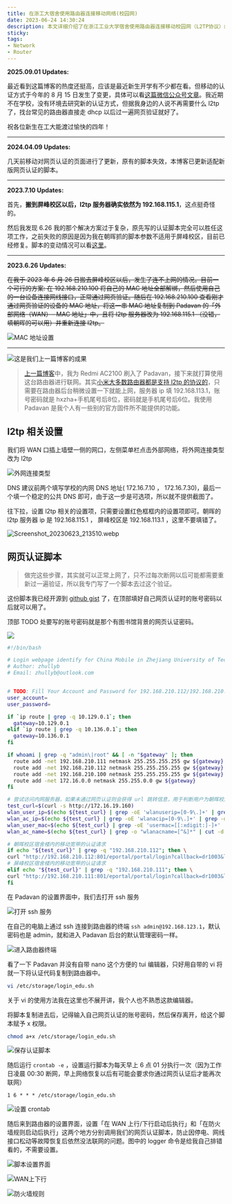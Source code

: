 ```yaml
---
title: 在浙工大宿舍使用路由器连接移动网络(校园网)
date: 2023-06-24 14:30:24
description: 本文详细介绍了在浙江工业大学宿舍使用路由器连接移动校园网（L2TP协议）的完整配置方法，包括朝晖与屏峰两个校区的服务器地址差异、Padavan固件下的网络参数设置，以及自动网页认证脚本的部署流程。文章提供了针对不同校区更新的脚本适配方案，并涵盖常见问题的解决方案，如MAC地址绑定、断网重连和定时任务配置。适合希望在宿舍实现多设备稳定联网的浙工大学生参考，尤其推荐给习惯使用路由器的技术爱好者。
sticky:
tags:
- Network
- Router
---
```


**2025.09.01 Updates:**

最近看到这篇博客的热度还挺高，应该是最近新生开学有不少都在看。但移动的认证方式于今年的 8 月 15 日发生了变更，具体可以看[这篇微信公众号文章](https://mp.weixin.qq.com/s/KtaP62A3h96FETerPdnQmw)。我近期不在学校，没有环境去研究新的认证方式，但据我身边的人说不再需要什么 l2tp 了，找台常见的路由器直接走 dhcp 以后过一遍网页验证就好了。

祝各位新生在工大能渡过愉快的四年！

***

**2024.04.09 Updates:**

几天前移动对网页认证的页面进行了更新，原有的脚本失效，本博客已更新适配新版网页认证的脚本。

***

**2023.7.10 Updates:**

首先，**搬到屏峰校区以后，l2tp 服务器确实依然为 192.168.115.1**，这点挺奇怪的。

然后我发现 6.26 我的那个解决方案过于复杂，原先写的认证脚本完全可以胜任这项工作，之前失败的原因是因为我在朝晖抓的脚本参数不适用于屏峰校区，目前已经修复。脚本的变动情况可以看[这里](https://gist.github.com/zhullyb/4c8708df5724c42f913d3d86ed49d929/revisions#diff-c33ee93215d3dddc16517dae8107b3473f7abc77f56ff5afedc1f263e7e22b27)。

***

**2023.6.26 Updates:** 

~~在我于 2023 年 6 月 26 日搬去屏峰校区以后，发生了连不上网的情况。目前一个可行的方案: 在 192.168.210.100 将自己的 MAC 地址全部解绑，然后使用自己的一台设备连接网线接口，正常通过网页验证。随后在 192.168.210.100 查看刚才通过网页验证的设备的 MAC 地址，将这一串 MAC 地址复制到 Padavan 的「外部网络（WAN）- MAC 地址」中，且将 l2tp 服务器改为 192.168.115.1 （没错，填朝晖的可以用）并重新连接 l2tp。~~

![MAC 地址设置](https://static.031130.xyz/uploads/2024/08/12/649987173e542.webp)

***

![这是我们上一篇博客的成果](https://static.031130.xyz/uploads/2024/08/12/6496ac4f3170f.webp)

> [上一篇博客](/2023/06/24/redmi-ac2100-router-with-padavan/)中，我为 Redmi AC2100 刷入了 Padavan，接下来就打算使用这台路由器进行联网。其实[小米大多数路由器都是支持 l2tp 的协议的](https://static.031130.xyz/uploads/2024/08/12/6496ab42d74bf.webp)，只需要在路由器后台稍微设置一下就能上网，服务器 ip 填 192.168.113.1，账号密码就是 hxzha+手机尾号后8位，密码就是手机尾号后6位。我使用 Padavan 是我个人有一些别的官方固件所不能提供的功能。

## l2tp 相关设置

我们将 WAN 口插上墙壁一侧的网口，左侧菜单栏点击外部网络，将外网连接类型改为 l2tp

![外网连接类型](https://static.031130.xyz/uploads/2024/08/12/6496acaf4435b.webp)

DNS 建议前两个填写学校的内网 DNS 地址( 172.16.7.10 ， 172.16.7.30)，最后一个填一个稳定的公共 DNS 即可，由于这一步是可选项，所以就不提供截图了。

往下拉，设置 l2tp 相关的设置项，只需要设置红色框框内的设置项即可。朝晖的 l2tp 服务器 ip 是 192.168.115.1 ， 屏峰校区是 192.168.113.1 ，这里不要填错了。

![Screenshot_20230623_213510.webp](https://static.031130.xyz/uploads/2024/08/12/6496ae85a4d4f.webp)

## 网页认证脚本

> 做完这些步骤，其实就可以正常上网了，只不过每次断网以后可能都需要重新过一遍验证，所以我专门写了一个脚本去过这个验证。

这份脚本我已经开源到 [github gist](https://gist.github.com/zhullyb/4c8708df5724c42f913d3d86ed49d929) 了，在顶部填好自己网页认证时的账号密码以后就可以用了。

顶部 TODO 处要写的账号密码就是那个有图书馆背景的网页认证密码。

![](https://static.031130.xyz/uploads/2024/08/12/6506a036d0f55.webp)

```bash
#!/bin/bash

# Login webpage identify for China Mobile in Zhejiang University of Technology automatically
# Author: zhullyb
# Email: zhullyb@outlook.com


# TODO: Fill Your Account and Password for 192.168.210.112/192.168.210.111 here
user_account=
user_password=

if `ip route | grep -q 10.129.0.1`; then
  gateway=10.129.0.1
elif `ip route | grep -q 10.136.0.1`; then
  gateway=10.136.0.1
fi

if whoami | grep -q "admin\|root" && [ -n "$gateway" ]; then
  route add -net 192.168.210.111 netmask 255.255.255.255 gw ${gateway}
  route add -net 192.168.210.112 netmask 255.255.255.255 gw ${gateway}
  route add -net 192.168.210.100 netmask 255.255.255.255 gw ${gateway}
  route add -net 172.16.0.0 netmask 255.255.0.0 gw ${gateway}
fi

# 尝试访问内网服务器，如果未通过网页认证则会获得 url 跳转信息，用于判断用户为朝晖校区或屏峰校区，并获取用户 ip
test_curl=$(curl -s http://172.16.19.160)
wlan_user_ip=$(echo ${test_curl} | grep -oE 'wlanuserip=[0-9\.]+' | grep -oE '[0-9\.]+')
wlan_ac_ip=$(echo ${test_curl} | grep -oE 'wlanacip=[0-9\.]+' | grep -oE '[0-9\.]+')
wlan_user_mac=$(echo ${test_curl} | grep -oE 'usermac=[[:xdigit:]-]+' | cut -d'=' -f2 | tr -d '-')
wlan_ac_name=$(echo ${test_curl} | grep -o "wlanacname=[^&]*" | cut -d'=' -f2)

# 朝晖校区宿舍楼内的移动宽带的认证请求
if echo "${test_curl}" | grep -q "192.168.210.112"; then \
curl "http://192.168.210.112:801/eportal/portal/login?callback=dr1003&login_method=1&user_account=%2C0%2C${user_account}%40cmcczhyx&user_password=${user_password}&wlan_user_ip=${wlan_user_ip}&wlan_user_ipv6=&wlan_user_mac=${wlan_user_mac}&wlan_ac_ip=${wlan_ac_ip}&wlan_ac_name=${wlan_ac_name}&jsVersion=4.2.1&terminal_type=1&lang=zh-cn&v=5099&lang=zh"
# 屏峰校区宿舍楼内的移动宽带的认证请求
elif echo "${test_curl}" | grep -q "192.168.210.111"; then \
curl "http://192.168.210.111:801/eportal/portal/login?callback=dr1003&login_method=1&user_account=%2C0%2C${user_account}%40cmccpfyx&user_password=${user_password}&wlan_user_ip=${wlan_user_ip}&wlan_user_ipv6=&wlan_user_mac=${wlan_user_mac}&wlan_ac_ip=${wlan_ac_ip}&wlan_ac_name=${wlan_ac_name}&jsVersion=4.2.1&terminal_type=1&lang=zh-cn&v=5099&lang=zh"
fi
```

在 Padavan 的设置界面中，我们去打开 ssh 服务

![打开 ssh 服务](https://static.031130.xyz/uploads/2024/08/12/6496afd695464.webp)

在自己的电脑上通过 ssh 连接到路由器的终端 `ssh admin@192.168.123.1`，默认密码也是 admin，就和进入 Padavan 后台的默认管理密码一样。

![进入路由器终端](https://static.031130.xyz/uploads/2024/08/12/6496b029dfe3f.webp)

看了一下 Padavan 并没有自带 nano 这个方便的 tui 编辑器，只好用自带的 vi 将就一下将认证代码复制到路由器中。

```bash
vi /etc/storage/login_edu.sh
```

关于 vi 的使用方法我在这里也不展开讲，我个人也不熟悉这款编辑器。

将脚本复制进去后，记得输入自己网页认证的账号密码，然后保存离开，给这个脚本赋予 x 权限。

```bash
chmod a+x /etc/storage/login_edu.sh
```

![保存认证脚本](https://static.031130.xyz/uploads/2024/08/12/6496b11b7c541.webp)

随后运行 `crontab -e` ，设置运行脚本为每天早上 6 点 01 分执行一次（因为工作日凌晨 00:30 断网，早上网络恢复以后有可能会要求你通过网页认证后才能再次联网）

`1 6 * * * /etc/storage/login_edu.sh`

![设置 crontab](https://static.031130.xyz/uploads/2024/08/12/6496b1132f497.webp)

随后来到路由器的设置界面，设置「在 WAN 上行/下行启动后执行」和「在防火墙规则启动后执行」这两个地方分别调用我们的网页认证脚本，防止因停电、网线接口松动等故障恢复后依然没法联网的问题。图中的 logger 命令是给我自己排错看的，不需要设置。

![脚本设置界面](https://static.031130.xyz/uploads/2024/08/12/6496b36585000.webp)

![WAN上下行](https://static.031130.xyz/uploads/2024/08/12/6496b369bbd70.webp)

![防火墙规则](https://static.031130.xyz/uploads/2024/08/12/6496b3703197f.webp)
